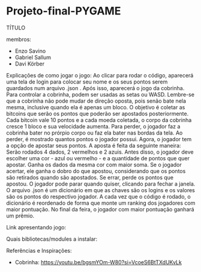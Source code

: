 # Projeto-final-PYGAME

TÍTULO

membros:
- Enzo Savino
- Gabriel Sallum
- Davi Körber

Explicações de como jogar o jogo:
  Ao clicar para rodar o código, aparecerá uma tela de login para colocar seu nome e os seus pontos serem guardados num arquivo .json . Após isso, aparecerá o jogo da cobrinha. Para controlar a cobrinha, podem ser usadas as setas ou WASD. Lembre-se que a cobrinha não pode mudar de direção oposta, pois senão bate nela mesma, inclusive quando ela é apenas um bloco. O objetivo é coletar as bitcoins que serão os pontos que poderão ser apostados posteriormente. Cada bitcoin vale 10 pontos e a cada moeda coletada, o corpo da cobrinha cresce 1 bloco e sua velocidade aumenta. Para perder, o jogador faz a cobrinha bater no prórpio corpo ou faz ela bater nas bordas da tela.
  Ao perder, é mostrado quantos pontos o jogador possui. Agora, o jogador tem a opção de apostar seus pontos.
  A aposta é feita da seguinte maneira: Serão rodados 4 dados, 2 vermelhos e 2 azuis. Antes disso, o jogador deve escolher uma cor - azul ou vermelho - e a quantidade de pontos que quer apostar. Ganha os dados da mesma cor com maior soma. Se o jogador acertar, ele ganha o dobro do que apostou, considerando que os pontos são retirados quando são apostados. Se errar, perde os pontos que apostou. O jogador pode parar quando quiser, clicando para fechar a janela.
  O arquivo .json é um dicionário em que as chaves são os logins e os valores são os pontos do respectivo jogador. A cada vez que o código é rodado, o dicionário é reordenado de forma que monte um ranking dos jogadores com maior pontuação.
  No final da feira, o jogador com maior pontuação ganhará um prêmio.

Link apresentando jogo:

Quais bibliotecas/modules a instalar:

Referências e Inspirações:
  - Cobrinha: https://youtu.be/bgsmYOm-W80?si=VcoeS6BtTXdUKvLk

